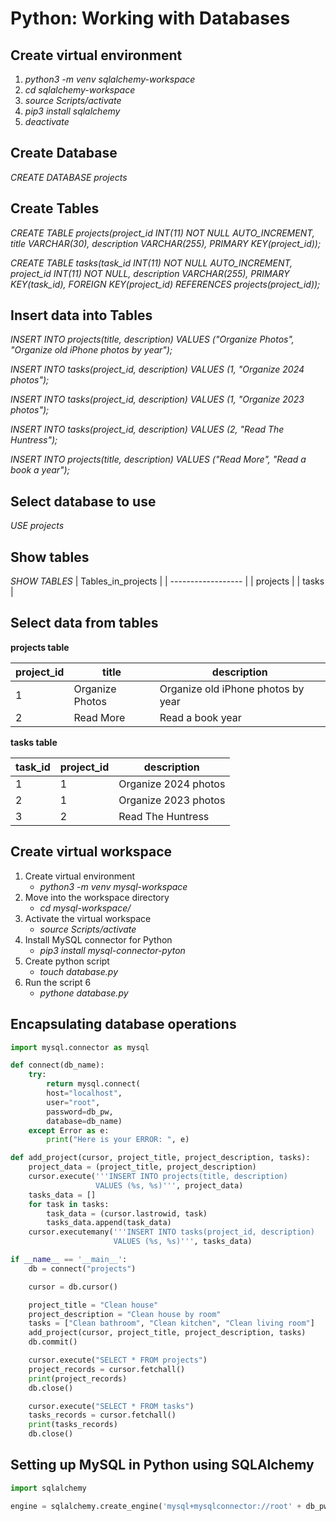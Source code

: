 # Python: Working with Databases

## Create virtual environment
1. *python3 -m venv sqlalchemy-workspace*
2. *cd sqlalchemy-workspace*
3. *source Scripts/activate*
4. *pip3 install sqlalchemy*
5. *deactivate*

## Create Database
*CREATE DATABASE projects*

## Create Tables
*CREATE TABLE projects(project_id INT(11) NOT NULL AUTO_INCREMENT, title VARCHAR(30), description VARCHAR(255), PRIMARY KEY(project_id));*

*CREATE TABLE tasks(task_id INT(11) NOT NULL AUTO_INCREMENT, project_id INT(11) NOT NULL, description VARCHAR(255), PRIMARY KEY(task_id), FOREIGN KEY(project_id) REFERENCES projects(project_id));*

## Insert data into Tables
*INSERT INTO projects(title, description) VALUES ("Organize Photos", "Organize old iPhone photos by year");*

*INSERT INTO tasks(project_id, description) VALUES (1, "Organize 2024 photos");*

*INSERT INTO tasks(project_id, description) VALUES (1, "Organize 2023 photos");*

*INSERT INTO tasks(project_id, description) VALUES (2, "Read The Huntress");*

*INSERT INTO projects(title, description) VALUES ("Read More", "Read a book a year");*

## Select database to use
*USE projects*

## Show tables
*SHOW TABLES*
| Tables_in_projects |
| ------------------ |
| projects           |
| tasks              |

## Select data from tables
**projects table**

| project_id | title      | description                        |
| ---------- | ---------- | ---------------------------------- |
|  1 | Organize Photos    | Organize old iPhone photos by year |
|  2 | Read More          | Read a book year                   |

**tasks table**

| task_id | project_id | description          |
| ------- | ---------- | -------------------- |
|       1 |          1 | Organize 2024 photos |
|       2 |          1 | Organize 2023 photos |
|       3 |          2 | Read The Huntress    |

## Create virtual workspace
1. Create virtual environment
    * *python3 -m venv mysql-workspace*
2. Move into the workspace directory
    * *cd mysql-workspace/*
3. Activate the virtual workspace
    * *source Scripts/activate*
4. Install MySQL connector for Python
    * *pip3 install mysql-connector-pyton*
5. Create python script
    * *touch database.py*
6. Run the script 6
    * *pythone database.py*

## Encapsulating database operations
```python
import mysql.connector as mysql

def connect(db_name):
    try:
        return mysql.connect(
        host="localhost",
        user="root",
        password=db_pw,
        database=db_name)
    except Error as e:
        print("Here is your ERROR: ", e)

def add_project(cursor, project_title, project_description, tasks):
    project_data = (project_title, project_description)
    cursor.execute('''INSERT INTO projects(title, description)
                   VALUES (%s, %s)''', project_data)
    tasks_data = []
    for task in tasks:
        task_data = (cursor.lastrowid, task)
        tasks_data.append(task_data)
    cursor.executemany('''INSERT INTO tasks(project_id, description)
                       VALUES (%s, %s)''', tasks_data)

if __name__ == '__main__':
    db = connect("projects")

    cursor = db.cursor()

    project_title = "Clean house"
    project_description = "Clean house by room"
    tasks = ["Clean bathroom", "Clean kitchen", "Clean living room"]
    add_project(cursor, project_title, project_description, tasks)
    db.commit()

    cursor.execute("SELECT * FROM projects")
    project_records = cursor.fetchall()
    print(project_records)
    db.close()

    cursor.execute("SELECT * FROM tasks")
    tasks_records = cursor.fetchall()
    print(tasks_records)
    db.close()

```
## Setting up MySQL in Python using SQLAlchemy
```python
import sqlalchemy

engine = sqlalchemy.create_engine('mysql+mysqlconnector://root' + db_pw +'@localhost:3306/projects', echo=True)
```